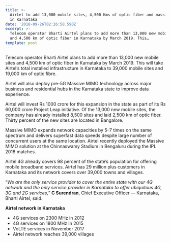 ```yaml
---
title: >-
  Airtel to add 13,000 mobile sites, 4,500 Kms of optic fiber and massive MIMO
  in Karnataka
date: '2018-09-26T02:26:58.590Z'
excerpt: >-
  Telecom operator Bharti Airtel plans to add more than 13,000 new mobile sites
  and 4,500 km of optic fiber in Karnataka by March 2019. This…
template: post
---
```

Telecom operator Bharti Airtel plans to add more than 13,000 new mobile sites and 4,500 km of optic fiber in Karnataka by March 2019. This will take Airtel’s total installed infrastructure in Karnataka to 39,000 mobile sites and 19,000 km of optic fibre.

Airtel will also deploy pre-5G Massive MIMO technology across major business and residential hubs in the Karnataka state to improve data experience.

Airtel will invest Rs 1000 crore for this expansion in the state as part of its Rs 60,000 crore Project Leap initiative. Of the 13,000 new mobile sites, the company has already installed 8,500 sites and laid 2,500 km of optic fiber. Thirty percent of the new sites are located in Bangalore.

Massive MIMO expands network capacities by 5–7 times on the same spectrum and delivers superfast data speeds despite large number of concurrent users at the same location. Airtel recently deployed the Massive MIMO solution at the Chinnaswamy Stadium in Bengaluru during the IPL 2018 matches.

Airtel 4G already covers 98 percent of the state’s population for offering mobile broadband services. Airtel has 29 million plus customers in Karnataka and its network covers over 39,000 towns and villages.

“*We are the only service provider to cover the entire state with our 4G network and the only service provider in Karnataka to offer ubiquitous 4G, 3G and 2G services,*” **C Surendran**, Chief Executive Officer — Karnataka, Bharti Airtel, said.

**Airtel network in Karnataka**

*   4G services on 2300 MHz in 2012
*   4G services on 1800 MHz in 2015
*   VoLTE services in November 2017
*   Airtel network reaches 39,000 villages
